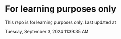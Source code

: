 # For learning purposes only
This repo is for learning purposes only.
Last updated at

Tuesday, September 3, 2024 11:39:35 AM

